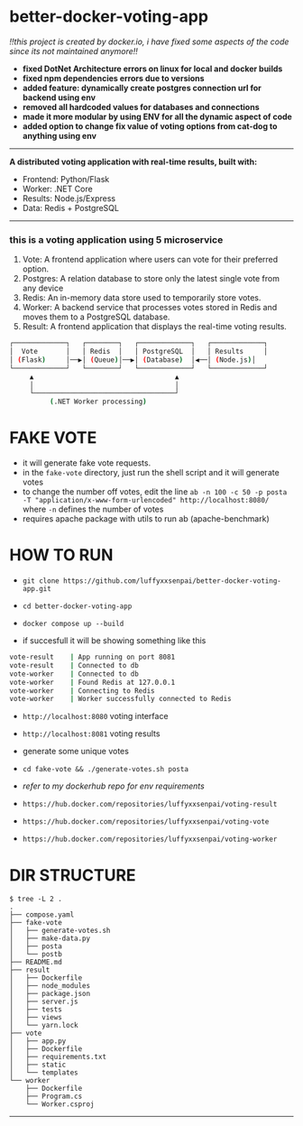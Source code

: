 # better-docker-voting-app

*!!this project is created by docker.io, i have fixed some aspects of the code since its not maintained anymore!!*
- **fixed DotNet Architecture errors on linux for local and docker builds**
- **fixed npm dependencies errors due to versions**
- **added feature: dynamically create postgres connection url for backend using env**
- **removed all hardcoded values for databases and connections**
- **made it more modular by using ENV for all the dynamic aspect of code**
- **added option to change fix value of voting options from cat-dog to anything using env**

---
**A distributed voting application with real-time results, built with:**

- Frontend: Python/Flask
- Worker: .NET Core
- Results: Node.js/Express
- Data: Redis + PostgreSQL

---

### this is a voting application using 5 microservice 
1. Vote: A frontend application where users can vote for their preferred option.
2. Postgres: A relation database to store only the latest single vote from any device 
3. Redis: An in-memory data store used to temporarily store votes.
4. Worker: A backend service that processes votes stored in Redis and moves them to a PostgreSQL database.
5. Result: A frontend application that displays the real-time voting results.

```bash
┌─────────────┐   ┌────────┐   ┌─────────────┐   ┌─────────────┐
│  Vote       │   │ Redis  │   │ PostgreSQL  │   │ Results     │
│ (Flask)     │──▶│ (Queue)│──▶│ (Database)  │◀──│ (Node.js)│
└─────────────┘   └────────┘   └─────────────┘   └─────────────┘
     ▲                                   ▲
     │                                   │
     └───────────────────────────────────┘
          (.NET Worker processing)
```


# FAKE VOTE
- it will generate fake vote requests.
- in the `fake-vote` directory, just run the shell script and it will generate votes
- to change the number off votes, edit the line `ab -n 100 -c 50 -p posta -T "application/x-www-form-urlencoded" http://localhost:8080/` where `-n` defines the number of votes 
- requires apache package with utils to run ab (apache-benchmark)

# HOW TO RUN
- `git clone https://github.com/luffyxxsenpai/better-docker-voting-app.git`
- `cd better-docker-voting-app`
- `docker compose up --build`

- if succesfull it will be showing something like this
```bash
vote-result    | App running on port 8081
vote-result    | Connected to db
vote-worker    | Connected to db
vote-worker    | Found Redis at 127.0.0.1
vote-worker    | Connecting to Redis
vote-worker    | Worker successfully connected to Redis
```
- `http://localhost:8080` voting interface
- `http://localhost:8081` voting results

- generate some unique votes
- `cd fake-vote && ./generate-votes.sh posta`

- *refer to my dockerhub repo for env requirements*
- `https://hub.docker.com/repositories/luffyxxsenpai/voting-result` 
- `https://hub.docker.com/repositories/luffyxxsenpai/voting-vote` 
- `https://hub.docker.com/repositories/luffyxxsenpai/voting-worker`

# DIR STRUCTURE
```
$ tree -L 2 .
.
├── compose.yaml
├── fake-vote
│   ├── generate-votes.sh
│   ├── make-data.py
│   ├── posta
│   └── postb
├── README.md
├── result
│   ├── Dockerfile
│   ├── node_modules
│   ├── package.json
│   ├── server.js
│   ├── tests
│   ├── views
│   └── yarn.lock
├── vote
│   ├── app.py
│   ├── Dockerfile
│   ├── requirements.txt
│   ├── static
│   └── templates
└── worker
    ├── Dockerfile
    ├── Program.cs
    └── Worker.csproj

```

---